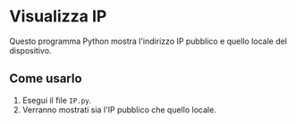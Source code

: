 # Visualizza IP



Questo programma Python mostra l'indirizzo IP pubblico e quello locale del dispositivo.

## Come usarlo

1. Esegui il file `IP.py`.
2. Verranno mostrati sia l'IP pubblico che quello locale.
